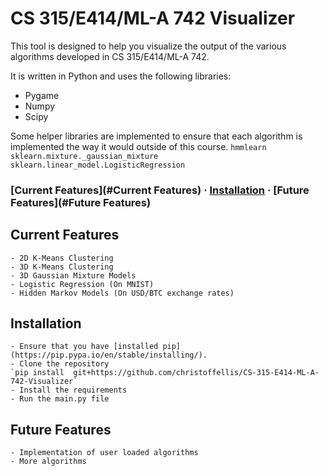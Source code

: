 # CS 315/E414/ML-A 742 Visualizer

This tool is designed to help you visualize the output of the various algorithms 
developed in CS 315/E414/ML-A 742. 

It is written in Python and uses the following libraries:
 - Pygame
 - Numpy
 - Scipy

Some helper libraries are implemented to ensure that each algorithm is implemented
the way it would outside of this course.
`hmmlearn`
`sklearn.mixture._gaussian_mixture`
`sklearn.linear_model.LogisticRegression`

### [Current Features](#Current Features) · [Installation](#Installation) · [Future Features](#Future Features) 

## Current Features
    - 2D K-Means Clustering
    - 3D K-Means Clustering
    - 3D Gaussian Mixture Models
    - Logistic Regression (On MNIST)
    - Hidden Markov Models (On USD/BTC exchange rates)

## Installation
    - Ensure that you have [installed pip](https://pip.pypa.io/en/stable/installing/).
    - Clone the repository
    `pip install  git+https://github.com/christoffellis/CS-315-E414-ML-A-742-Visualizer`
    - Install the requirements
    - Run the main.py file

## Future Features
    - Implementation of user loaded algorithms
    - More algorithms